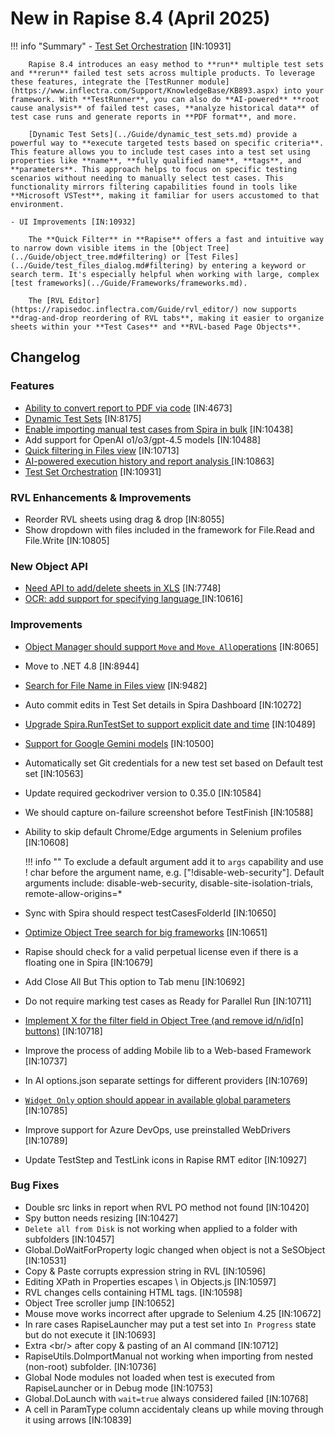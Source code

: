 # New in Rapise 8.4 (April 2025)

!!! info "Summary"
    - [Test Set Orchestration](https://www.inflectra.com/Support/KnowledgeBase/KB893.aspx) [IN:10931]

		Rapise 8.4 introduces an easy method to **run** multiple test sets and **rerun** failed test sets across multiple products. To leverage these features, integrate the [TestRunner module](https://www.inflectra.com/Support/KnowledgeBase/KB893.aspx) into your framework. With **TestRunner**, you can also do **AI-powered** **root cause analysis** of failed test cases, **analyze historical data** of test case runs and generate reports in **PDF format**, and more.

		[Dynamic Test Sets](../Guide/dynamic_test_sets.md) provide a powerful way to **execute targeted tests based on specific criteria**. This feature allows you to include test cases into a test set using properties like **name**, **fully qualified name**, **tags**, and **parameters**. This approach helps to focus on specific testing scenarios without needing to manually select test cases. This functionality mirrors filtering capabilities found in tools like **Microsoft VSTest**, making it familiar for users accustomed to that environment.

    - UI Improvements [IN:10932]

		The **Quick Filter** in **Rapise** offers a fast and intuitive way to narrow down visible items in the [Object Tree](../Guide/object_tree.md#filtering) or [Test Files](../Guide/test_files_dialog.md#filtering) by entering a keyword or search term. It's especially helpful when working with large, complex [test frameworks](../Guide/Frameworks/frameworks.md).

		The [RVL Editor](https://rapisedoc.inflectra.com/Guide/rvl_editor/) now supports **drag-and-drop reordering of RVL tabs**, making it easier to organize sheets within your **Test Cases** and **RVL-based Page Objects**.


## Changelog

### Features

- [Ability to convert report to PDF via code](https://www.inflectra.com/Support/KnowledgeBase/KB893.aspx) [IN:4673]
- [Dynamic Test Sets](../Guide/dynamic_test_sets.md) [IN:8175]
- [Enable importing manual test cases from Spira in bulk](https://www.inflectra.com/Support/KnowledgeBase/KB894.aspx) [IN:10438]
- Add support for OpenAI o1/o3/gpt-4.5 models [IN:10488]
- [Quick filtering in Files view](../Guide/test_files_dialog.md#filtering) [IN:10713]
- [AI-powered execution history and report analysis ](https://www.inflectra.com/Support/KnowledgeBase/KB893.aspx) [IN:10863]
- [Test Set Orchestration](https://www.inflectra.com/Support/KnowledgeBase/KB893.aspx) [IN:10931]

### RVL Enhancements & Improvements

- Reorder RVL sheets using drag & drop [IN:8055]
- Show dropdown with files included in the framework for File.Read and File.Write [IN:10805]

### New Object API

- [Need API to add/delete sheets in XLS](../Libraries/Spreadsheet.md#doaddsheet) [IN:7748]
- [OCR: add support for specifying language ](../Libraries/Ocr.md#dosetocroption) [IN:10616]

### Improvements

- [Object Manager should support `Move` and `Move All`operations](../Guide/object_manager.md) [IN:8065]
- Move to .NET 4.8 [IN:8944]
- [Search for File Name in Files view](../Guide/test_files_dialog.md#filtering) [IN:9482]
- Auto commit edits in Test Set details in Spira Dashboard [IN:10272]
- [Upgrade Spira.RunTestSet to support explicit date and time](../Libraries/Spira.md#runtestset) [IN:10489]
- [Support for Google Gemini models](../Guide/ai_dashboard.md#google) [IN:10500]
- Automatically set Git credentials for a new test set based on Default test set [IN:10563]
- Update required geckodriver version to 0.35.0 [IN:10584]
- We should capture on-failure screenshot before TestFinish [IN:10588]
- Ability to skip default Chrome/Edge arguments in Selenium profiles [IN:10608]

    !!! info ""
        To exclude a default argument add it to `args` capability and use ! char before the argument name, e.g.  ["!disable-web-security"].  Default arguments include: disable-web-security, disable-site-isolation-trials, remote-allow-origins=*

- Sync with Spira should respect testCasesFolderId [IN:10650]
- [Optimize Object Tree search for big frameworks](../Guide/object_tree.md#filtering) [IN:10651]
- Rapise should check for a valid perpetual license even if there is a floating one in Spira [IN:10679]
- Add Close All But This option to Tab menu [IN:10692]
- Do not require marking test cases as Ready for Parallel Run [IN:10711]
- [Implement X for the filter field in Object Tree (and remove id/n/id[n] buttons)](../Guide/object_tree.md#filtering) [IN:10718]
- Improve the process of adding Mobile lib to a Web-based Framework [IN:10737]
- In AI options.json separate settings for different providers [IN:10769]
- [`Widget Only` option should appear in available global parameters](../Guide/Frameworks/parameters.md#builtin-parameters) [IN:10785]
- Improve support for Azure DevOps, use preinstalled WebDrivers [IN:10789]
- Update TestStep and TestLink icons in Rapise RMT editor [IN:10927]

### Bug Fixes

- Double src links in report when RVL PO method not found [IN:10420]
- Spy button needs resizing [IN:10427]
- `Delete all from Disk` is not working when applied to a folder with subfolders [IN:10457]
- Global.DoWaitForProperty logic changed when object is not a SeSObject [IN:10531]
- Copy & Paste corrupts expression string in RVL [IN:10596]
- Editing XPath in Properties escapes &#92; in Objects.js [IN:10597]
- RVL changes cells containing HTML tags. [IN:10598]
- Object Tree scroller jump [IN:10652]
- Mouse move works incorrect after upgrade to Selenium 4.25 [IN:10672]
- In rare cases RapiseLauncher may put a test set into `In Progress` state but do not execute it [IN:10693]
- Extra &lt;br/&gt; after copy & pasting of an AI command [IN:10712]
- RapiseUtils.DoImportManual not working when importing from nested (non-root) subfolder. [IN:10736]
- Global Node modules not loaded when test is executed from RapiseLauncher or in Debug mode [IN:10753]
- Global.DoLaunch with `wait=true` always considered failed [IN:10768]
- A cell in ParamType column accidentaly cleans up while moving through it using arrows [IN:10839]